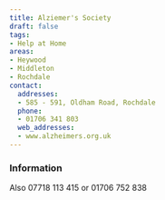 ```yaml
---
title: Alziemer's Society
draft: false
tags:
- Help at Home
areas:
- Heywood
- Middleton
- Rochdale
contact:
  addresses:
  - 585 - 591, Oldham Road, Rochdale
  phone:
  - 01706 341 803
  web_addresses:
  - www.alzheimers.org.uk
---
```


### Information
Also 07718 113 415 or 01706 752 838

